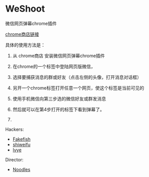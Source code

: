 WeShoot
=======

微信网页弹幕chrome插件

[chrome商店链接](https://chrome.google.com/webstore/detail/weshoot/dacmbpedcnehojlcbcihbhkdhkeaonio?utm_source=chrome-ntp-icon)


具体的使用方法是：

1. 从 chrome商店 安装微信网页弹幕chrome插件

2. 在chrome的一个标签中登陆网页版微信，

3. 选择要捕获消息的群或好友（点击左侧的头像，打开消息对话框）

4. 另开一个chrome标签打开任意一个网页，使这个标签是当前可见的

5. 使用手机微信向第三步选的微信好友或群发消息

6. 然后就可以在第4步打开的标签下看到弹幕了。
7. 

Hackers:
- [Fakefish](https://github.com/fakefish)
- [shiweifu](https://github.com/shiweifu)
- [lvye](https://github.com/lvye)

Director:
- [Noodles](http://weibo.com/u/1922456283?topnav=1&wvr=6&topsug=1)
